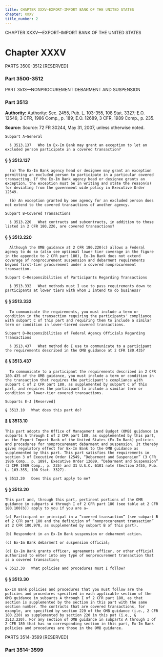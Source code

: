 ```yaml
---
title: CHAPTER XXXV—EXPORT-IMPORT BANK OF THE UNITED STATES
chapter: XXXV
title_number: 2
---
```


CHAPTER XXXV—EXPORT-IMPORT BANK OF THE UNITED STATES

# Chapter XXXV

  PARTS 3500-3512 [RESERVED]

### Part 3500-3512

  PART 3513—NONPROCUREMENT DEBARMENT AND SUSPENSION

### Part 3513

**Authority:** Authority: Sec. 2455, Pub. L. 103-355, 108 Stat. 3327; E.O. 12549, 3 CFR, 1986 Comp., p. 189; E.O. 12689, 3 CFR, 1989 Comp., p. 235.

**Source:** Source: 72 FR 30244, May 31, 2007, unless otherwise noted.

    Subpart A—General

      § 3513.137   Who in Ex-Im Bank may grant an exception to let an excluded person participate in a covered transaction?

#### § § 3513.137

      (a) The Ex-Im Bank agency head or designee may grant an exception permitting an excluded person to participate in a particular covered transacting. If the Ex-Im Bank agency head or designee grants an exception, the exception must be in writing and state the reason(s) for deviating from the government wide policy in Executive Order 12549.

      (b) An exception granted by one agency for an excluded person does not extend to the covered transactions of another agency.

    Subpart B—Covered Transactions

      § 3513.220   What contracts and subcontracts, in addition to those listed in 2 CFR 180.220, are covered transactions?

#### § § 3513.220

      Although the OMB guidance at 2 CFR 180.220(c) allows a Federal agency to do so (also see optional lower tier coverage in the figure in the appendix to 2 CFR part 180), Ex-Im Bank does not extend coverage of nonprocurement suspension and debarment requirements beyond first-tier procurement under a covered nonprocurement transaction.

    Subpart C—Responsibilities of Participants Regarding Transactions

      § 3513.332   What methods must I use to pass requirements down to participants at lower tiers with whom I intend to do business?

#### § § 3513.332

      To communicate the requirements, you must include a term or condition in the transaction requiring the participants' compliance with subpart C of this part and requiring them to include a similar term or condition in lower-tiered covered transactions.

    Subpart D—Responsibilities of Federal Agency Officials Regarding Transactions

      § 3513.437   What method do I use to communicate to a participant the requirements described in the OMB guidance at 2 CFR 180.435?

#### § § 3513.437

      To communicate to a participant the requirements described in 2 CFR 180.435 of the OMB guidance, you must include a term or condition in the transaction that requires the participant's compliance with subpart C of 2 CFR part 180, as supplemented by subpart C of this part, and requires the participant to include a similar term or condition in lower-tier covered transactions.

    Subparts E-J [Reserved]

    § 3513.10   What does this part do?

#### § § 3513.10

    This part adopts the Office of Management and Budget (OMB) guidance in subparts A through I of 2 CFR part 180, as supplemented by this part, as the Export Import Bank of the United States (Ex-Im Bank) policies and procedures for nonprocurement debarment and suspension. It thereby gives regulatory effect for Ex-Im Bank to the OMB guidance as supplemented by this part. This part satisfies the requirements in section 3 of Executive Order 12549, “Debarment and Suspension” (3 CFR 1986 Comp., p. 189), Executive Order 12689, “Debarment and Suspension” (3 CFR 1989 Comp., p. 235) and 31 U.S.C. 6101 note (Section 2455, Pub. L. 103-355, 108 Stat. 3327).

    § 3513.20   Does this part apply to me?

#### § § 3513.20

    This part and, through this part, pertinent portions of the OMB guidance in subparts A through I of 2 CFR part 180 (see table at 2 CFR 180.100(b)) apply to you if you are a—

    (a) Participant or principal in a “covered transaction” (see subpart B of 2 CFR part 180 and the definition of “nonprocurement transaction” at 2 CFR 180.970, as supplemented by subpart B of this part).

    (b) Respondent in an Ex-Im Bank suspension or debarment action.

    (c) Ex-Im Bank debarment or suspension official;

    (d) Ex-Im Bank grants officer, agreements officer, or other official authorized to enter into any type of nonprocurement transaction that is a covered transaction;

    § 3513.30   What policies and procedures must I follow?

#### § § 3513.30

    Ex-Im Bank policies and procedures that you must follow are the policies and procedures specified in each applicable section of the OMB guidance in subparts A through I of 2 CFR part 180, as that section is supplemented by the section in this part with the same section number. The contracts that are covered transactions, for example, are specified by section 220 of the OMB guidance (i.e., 2 CFR 180.220) as supplemented by section 220 in this pat (i.e., § 3513.220). For any section of OMB guidance in subparts A through I of 2 CFR 180 that has no corresponding section in this part, Ex-Im Bank policies and procedures are those in the OMB guidance.

  PARTS 3514-3599 [RESERVED]

### Part 3514-3599

